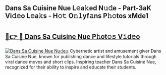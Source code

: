 ## Dans Sa Cuisine Nue L𝚎a𝚔ed N𝚞𝚍e - Part-3aK Vi𝚍𝚎o L𝚎a𝚔s - H𝚘𝚝 O𝚗𝚕yf𝚊ns P𝚑𝚘tos xMde1

# <h2><a href="http://kfcdn76.oniu.top/?m=Dans+Sa+Cuisine+Nue">🔗👉 🔴 Dans Sa Cuisine Nue P𝚑ot𝚘𝚜 V𝚒d𝚎o</a></h2>

[![Dans Sa Cuisine Nue Nu𝚍e𝚜](https://i.imgur.com/0qMVB7G.gif)](http://kfcdn76.oniu.top/?m=Dans+Sa+Cuisine+Nue)
Cybernetic artist and amusement giver Dans Sa Cuisine Nue, known for publishing dance and lifestyle tutorials through viral dance moves and short clips. Inspiring teacher Dans Sa Cuisine Nue, recognized for their ability to inspire and educate their students.  
